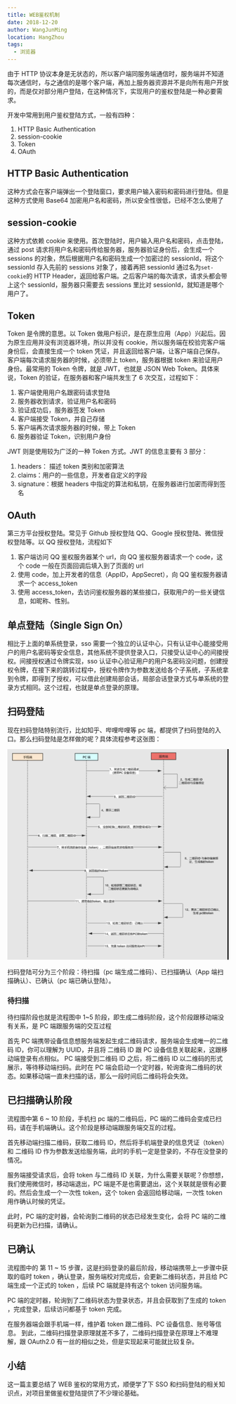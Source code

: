 ```yaml
---
title: WEB鉴权机制
date: 2018-12-20
author: WangJunMing
location: HangZhou
tags:
  - 浏览器
---
```


由于 HTTP 协议本身是无状态的，所以客户端同服务端通信时，服务端并不知道每次通信时，与之通信的是哪个客户端，再加上服务器资源并不是向所有用户开放的，而是仅对部分用户登陆，在这种情况下，实现用户的鉴权登陆是一种必要需求。

开发中常用到用户鉴权登陆方式，一般有四种：

1. HTTP Basic Authentication
2. session-cookie
3. Token
4. OAuth

## HTTP Basic Authentication

这种方式会在客户端弹出一个登陆窗口，要求用户输入密码和密码进行登陆。但是这种方式使用 Base64 加密用户名和密码，所以安全性很低，已经不怎么使用了

## session-cookie

这种方式依赖 cookie 来使用。首次登陆时，用户输入用户名和密码，点击登陆，通过 post 请求将用户名和密码传给服务器，服务器验证身份后，会生成一个 sessions 的对象，然后根据用户名和密码生成一个加密过的 sessionId，将这个 sessionId 存入先前的 sessions 对象了，接着再把 sessionId 通过名为`set-cookie`的 HTTP Header，返回给客户端。之后客户端的每次请求，请求头都会带上这个 sessionId，服务器只需要去 sessions 里比对 sessionId，就知道是哪个用户了。

## Token

Token 是令牌的意思。以 Token 做用户标识，是在原生应用（App）兴起后。因为原生应用并没有浏览器环境，所以并没有 cookie，所以服务端在校验完客户端身份后，会直接生成一个 token 凭证，并且返回给客户端，让客户端自己保存。客户端每次请求服务器的时候，必须带上 token，服务器根据 token 来验证用户身份。最常用的 Token 令牌，就是 JWT，也就是 JSON Web Token。具体来说，Token 的验证，在服务器和客户端共发生了 6 次交互，过程如下：

1. 客户端使用用户名跟密码请求登陆
2. 服务器收到请求，验证用户名和密码
3. 验证成功后，服务器签发 Token
4. 客户端接受 Token，并自己存储
5. 客户端再次请求服务器的时候，带上 Token
6. 服务器验证 Token，识别用户身份

JWT 则是使用较为广泛的一种 Token 方式。JWT 的信息主要有 3 部分：

1. headers： 描述 token 类别和加密算法
2. claims：用户的一些信息，开发者自定义的字段
3. signature：根据 headers 中指定的算法和私钥，在服务器进行加密而得到签名

## OAuth

第三方平台授权登陆。常见于 Github 授权登陆 QQ、Google 授权登陆、微信授权登陆等。以 QQ 授权登陆，流程如下

1. 客户端访问 QQ 鉴权服务器某个 url，向 QQ 鉴权服务器请求一个 code，这个 code 一般在页面回调后填入到了页面的 url
2. 使用 code，加上开发者的信息（AppID，AppSecret），向 QQ 鉴权服务器请求一个 access_token
3. 使用 access_token，去访问鉴权服务器的某些接口，获取用户的一些关键信息，如昵称、性别。

## 单点登陆（Single Sign On）

相比于上面的单系统登录，sso 需要一个独立的认证中心，只有认证中心能接受用户的用户名密码等安全信息，其他系统不提供登录入口，只接受认证中心的间接授权。间接授权通过令牌实现，sso 认证中心验证用户的用户名密码没问题，创建授权令牌，在接下来的跳转过程中，授权令牌作为参数发送给各个子系统，子系统拿到令牌，即得到了授权，可以借此创建局部会话，局部会话登录方式与单系统的登录方式相同。这个过程，也就是单点登录的原理。

## 扫码登陆

现在扫码登陆特别流行，比如知乎、哔哩哔哩等 pc 端，都提供了扫码登陆的入口。那么扫码登陆是怎样做的呢？具体流程参考这张图：

![扫码登陆](../.vuepress/public/images/scan-login.png)

扫码登陆可分为三个阶段：待扫描（pc 端生成二维码）、已扫描确认（App 端扫描确认）、已确认（pc 端已确认登陆）。

### 待扫描

待扫描阶段也就是流程图中 1~5 阶段，即生成二维码阶段，这个阶段跟移动端没有关系，是 PC 端跟服务端的交互过程

首先 PC 端携带设备信息想服务端发起生成二维码请求，服务端会生成唯一的二维码 ID，你可以理解为 UUID，并且将 二维码 ID 跟 PC 设备信息关联起来，这跟移动端登录有点相似。
PC 端接受到二维码 ID 之后，将二维码 ID 以二维码的形式展示，等待移动端扫码。此时在 PC 端会启动一个定时器，轮询查询二维码的状态。如果移动端一直未扫描的话，那么一段时间后二维码将会失效。

## 已扫描确认阶段

流程图中第 6 ~ 10 阶段，手机扫 pc 端的二维码后，PC 端的二维码会变成已扫码，请在手机端确认。这个阶段是移动端跟服务端交互的过程。

首先移动端扫描二维码，获取二维码 ID，然后将手机端登录的信息凭证（token）和 二维码 ID 作为参数发送给服务端，此时的手机一定是登录的，不存在没登录的情况。

服务端接受请求后，会将 token 与二维码 ID 关联，为什么需要关联呢？你想想，我们使用微信时，移动端退出，PC 端是不是也需要退出，这个关联就是很有必要的。然后会生成一个一次性 token，这个 token 会返回给移动端，一次性 token 用作确认时候的凭证。

此时，PC 端的定时器，会轮询到二维码的状态已经发生变化，会将 PC 端的二维码更新为已扫描，请确认。

## 已确认

流程图中的 第 11 ~ 15 步骤，这是扫码登录的最后阶段，移动端携带上一步骤中获取的临时 token ，确认登录，服务端校对完成后，会更新二维码状态，并且给 PC 端生成一个正式的 token ，后续 PC 端就是持有这个 token 访问服务端。

PC 端的定时器，轮询到了二维码状态为登录状态，并且会获取到了生成的 token ，完成登录，后续访问都基于 token 完成。

在服务器端会跟手机端一样，维护着 token 跟二维码、PC 设备信息、账号等信息。
到此，二维码扫描登录原理就差不多了，二维码扫描登录在原理上不难理解，跟 OAuth2.0 有一丝的相似之处，但是实现起来可能就比较复杂。

## 小结

这一篇主要总结了 WEB 鉴权的常用方式，顺便学了下 SSO 和扫码登陆的相关知识点，对项目里做鉴权登陆提供了不少理论基础。
